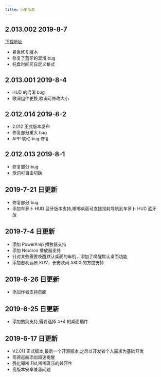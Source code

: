 ```yaml
---
title: 历史版本
---
```


## 2.013.002 2019-8-7

[下载地址](http://car-launcher.dudu-lucky.com:7000/upload/apk/dfb857220cf14905b7e81ad87efbf531/temp.apk)

- 紧急修复版本
- 修复了蓝牙的混淆 bug
- 托盘时间可自定义格式

## 2.013.001 2019-8-4

- HUD 的混淆 bug
- 歌词组件更换,歌词可修改大小

## 2.012.014 2019-8-2

- 2.012 正式版本发布
- 修复部分重大 bug
- APP 联动 bug 修复

## 2.012.013 2019-8-1

- 修复部分 bug
- 歌词可自由切换

## 2019-7-21 日更新

- 修复部分 bug
- 添加车萝卜 HUD 蓝牙版本支持,嘟嘟桌面可直接投射导航到车萝卜 HUD 蓝牙版

## 2019-7-4 日更新

- 添加 PowerAmp 播放器支持
- 添加 Neutron 播放器支持
- 针对某些需要唤醒默认桌面的车机，添加了唤醒默认桌面功能
- 添加吉利远景 SUV，长安欧尚 A800 的方控支持

## 2019-6-26 日更新

- 添加作者支持页面

## 2019-6-25 日更新

- 添加酷狗支持,需要选择 4\*4 的桌面插件

## 2019-6-17 日更新

- V2.011 正式版本,最后一个开源版本,之后以开发者个人需求为基础开发
- 高德巡航添加超速提醒
- 强化嘟嘟 FM,嘟嘟音乐的兼容性
- 高版本安卓兼容问题
